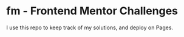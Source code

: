 # fm - Frontend Mentor Challenges

I use this repo to keep track of my solutions, and deploy on Pages.
